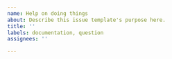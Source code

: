 ```yaml
---
name: Help on doing things
about: Describe this issue template's purpose here.
title: ''
labels: documentation, question
assignees: ''

---
```



